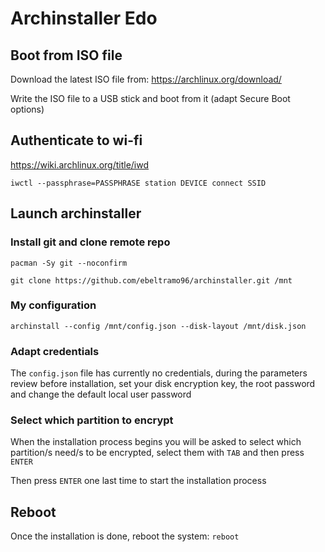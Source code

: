 # Archinstaller Edo

## Boot from ISO file

Download the latest ISO file from: https://archlinux.org/download/

Write the ISO file to a USB stick and boot from it (adapt Secure Boot options)

## Authenticate to wi-fi

https://wiki.archlinux.org/title/iwd

`iwctl --passphrase=PASSPHRASE station DEVICE connect SSID`

## Launch archinstaller

### Install git and clone remote repo

`pacman -Sy git --noconfirm`

`git clone https://github.com/ebeltramo96/archinstaller.git /mnt`

### My configuration

`archinstall --config /mnt/config.json --disk-layout /mnt/disk.json`

### Adapt credentials
  
The `config.json` file has currently no credentials, during the parameters review before installation, set your disk encryption key, the root password and change the default local user password

### Select which partition to encrypt
  
When the installation process begins you will be asked to select which partition/s need/s to be encrypted, select them with `TAB` and then press `ENTER` 

Then press `ENTER` one last time to start the installation process

## Reboot

Once the installation is done, reboot the system: `reboot`
